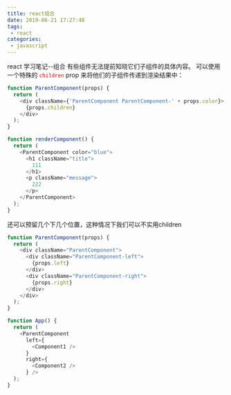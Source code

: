 ```yaml
---
title: react组合
date: 2019-06-21 17:27:48
tags: 
 - react 
categories: 
 - javascript
---
```


react 学习笔记--组合
有些组件无法提前知晓它们子组件的具体内容。
可以使用一个特殊的 <code><font color=#FF0000>children</font></code> prop 来将他们的子组件传递到渲染结果中：
<!--more-->
``` javascript
function ParentComponent(props) {
  return (
    <div className={'ParentComponent ParentComponent-' + props.color}>
      {props.children}
    </div>
  );
}

function renderComponent() {
  return (
    <ParentComponent color="blue">
      <h1 className="title">
        111
      </h1>
      <p className="message">
        222
      </p>
    </ParentComponent>
  );
}
```
还可以预留几个下几个位置，这种情况下我们可以不实用children
``` javascript
function ParentComponent(props) {
  return (
    <div className="ParentComponent">
      <div className="ParentComponent-left">
        {props.left}
      </div>
      <div className="ParentComponent-right">
        {props.right}
      </div>
    </div>
  );
}

function App() {
  return (
    <ParentComponent
      left={
        <Component1 />
      }
      right={
        <Component2 />
      } />
  );
}
```